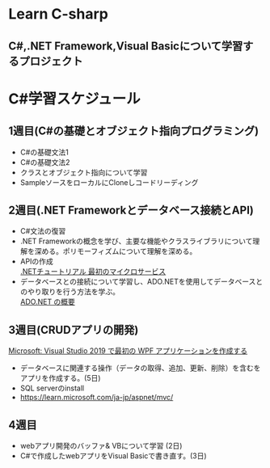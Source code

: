 # Learn C-sharp

## C#,.NET Framework,Visual Basicについて学習するプロジェクト


# C#学習スケジュール
## 1週目(C#の基礎とオブジェクト指向プログラミング)
- C#の基礎文法1
- C#の基礎文法2
- クラスとオブジェクト指向について学習
- SampleソースをローカルにCloneしコードリーディング


## 2週目(.NET Frameworkとデータベース接続とAPI) 
- C#文法の復習
- .NET Frameworkの概念を学び、主要な機能やクラスライブラリについて理解を深める。ポリモーフィズムについて理解を深める。
- APIの作成  
[.NETチュートリアル 最初のマイクロサービス](https://dotnet.microsoft.com/ja-jp/learn/aspnet/microservice-tutorial/intro)
- データベースとの接続について学習し、ADO.NETを使用してデータベースとのやり取りを行う方法を学ぶ。  
[ADO.NET の概要](https://learn.microsoft.com/ja-jp/dotnet/framework/data/adonet/ado-net-overview)


## 3週目(CRUDアプリの開発)　
[Microsoft: Visual Studio 2019 で最初の WPF アプリケーションを作成する](https://learn.microsoft.com/ja-jp/dotnet/desktop/wpf/getting-started/walkthrough-my-first-wpf-desktop-application?view=netframeworkdesktop-4.8)
- データベースに関連する操作（データの取得、追加、更新、削除）を含むをアプリを作成する。(5日)
- SQL serverのinstall
- https://learn.microsoft.com/ja-jp/aspnet/mvc/

## 4週目
- webアプリ開発のバッファ& VBについて学習 (2日)
- C#で作成したwebアプリをVisual Basicで書き直す。(3日)